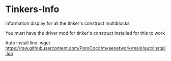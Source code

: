 # Tinkers-Info
information display for all the tinker's construct multiblocks

You must have the driver mod for tinker's construct installed for this to work

Auto install line:
wget https://raw.githubusercontent.com/PoroCoco/myaenetwork/main/autoInstall.lua
